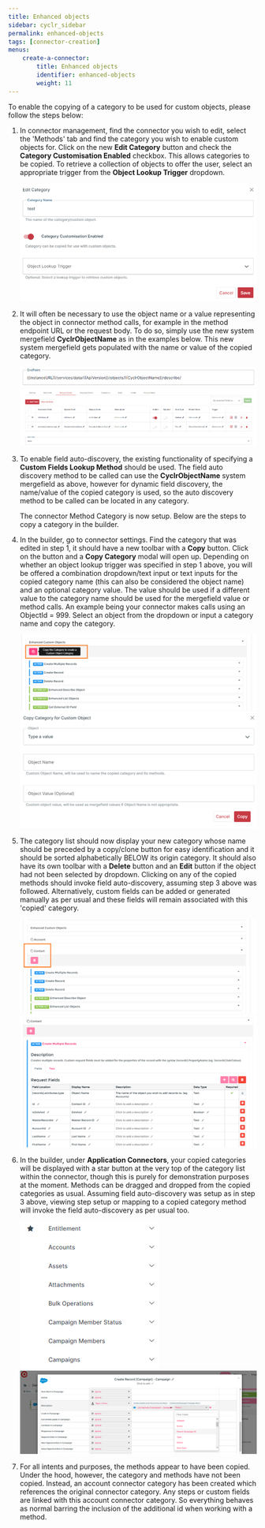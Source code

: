 ```yaml
---
title: Enhanced objects
sidebar: cyclr_sidebar
permalink: enhanced-objects
tags: [connector-creation]
menus:
    create-a-connector:
        title: Enhanced objects
        identifier: enhanced-objects
        weight: 11
---
```


To enable the copying of a category to be used for custom objects, please follow the steps below:

1. In connector management, find the connector you wish to edit, select the 'Methods' tab and find the category you wish to enable custom objects for. Click on the new **Edit Category** button and check the **Category Customisation Enabled** checkbox. This allows categories to be copied. To retrieve a collection of objects to offer the user, select an appropriate trigger from the **Object Lookup Trigger** dropdown.

    ![Object Lookup Trigger](./images/enhanced_objects_1.png)

2. It will often be necessary to use the object name or a value representing the object in connector method calls, for example in the method endpoint URL or the request body. To do so, simply use the new system mergefield **CyclrObjectName** as in the examples below. This new system mergefield gets populated with the name or value of the copied category.

    ![Object Name Mergefield](./images/enhanced_objects_2.png)
    ![Object Name Mergefield 2](./images/enhanced_objects_3.png)

3. To enable field auto-discovery, the existing functionality of specifying a **Custom Fields Lookup Method** should be used. The field auto discovery method to be called can use the **CyclrObjectName** system mergefield as above, however for dynamic field discovery, the name/value of the copied category is used, so the auto discovery method to be called can be located in any category.

    The connector Method Category is now setup. Below are the steps to copy a category in the builder.

4. In the builder, go to connector settings. Find the category that was edited in step 1, it should have a new toolbar with a **Copy** button. Click on the button and a **Copy Category** modal will open up. Depending on whether an object lookup trigger was specified in step 1 above, you will be offered a combination dropdown/text input or text inputs for the copied category name (this can also be considered the object name) and an optional category value. The value should be used if a different value to the category name should be used for the mergefield value or method calls. An example being your connector makes calls using an ObjectId = 999. Select an object from the dropdown or input a category name and copy the category.

    ![Copy Category Button](./images/enhanced_objects_4.png)
    ![Copy Category Modal](./images/enhanced_objects_5.png)

5. The category list should now display your new category whose name should be preceded by a copy/clone button for easy identification and it should be sorted alphabetically BELOW its origin category. It should also have its own toolbar with a **Delete** button and an **Edit** button if the object had not been selected by dropdown. Clicking on any of the copied methods should invoke field auto-discovery, assuming step 3 above was followed. Alternatively, custom fields can be added or generated manually as per usual and these fields will remain associated with this 'copied' category.

    ![Delete Button](./images/enhanced_objects_6.png)
    ![Adding Fields Manually](./images/enhanced_objects_7.png)

6. In the builder, under **Application Connectors**, your copied categories will be displayed with a star button at the very top of the category list within the connector, though this is purely for demonstration purposes at the moment. Methods can be dragged and dropped from the copied categories as usual. Assuming field auto-discovery was setup as in step 3 above, viewing step setup or mapping to a copied category method will invoke the field auto-discovery as per usual too.

    ![Category List](./images/enhanced_objects_8.png)
    ![Mapping](./images/enhanced_objects_9.png)

7. For all intents and purposes, the methods appear to have been copied. Under the hood, however, the category and methods have not been copied. Instead, an account connector category has been created which references the original connector category. Any steps or custom fields are linked with this account connector category. So everything behaves as normal barring the inclusion of the additional id when working with a method.
